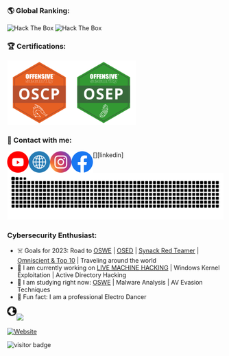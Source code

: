 ### 🌎 Global Ranking:
<img src="http://www.hackthebox.eu/badge/image/126217" alt="Hack The Box">
<img src="https://www.hackthebox.com/badge/team/image/2102" alt="Hack The Box">

### 🏆 Certifications:
<img src="https://raw.githubusercontent.com/fg0x0/fg0x0/master/oscp.png" width="150"><img src="https://raw.githubusercontent.com/fg0x0/fg0x0/master/osep.png" width="150">

### 📢 Contact with me:

[<img align="left" alt="FantasM | YouTube" width="50px" src="https://raw.githubusercontent.com/fg0x0/fg0x0/master/Youtube.svg" />][youtube]
[<img align="left" alt="" width="50px" src="https://raw.githubusercontent.com/fg0x0/fg0x0/master/linked.svg" />][linkedin]
[<img align="left" alt="" width="50px" src="https://raw.githubusercontent.com/fg0x0/fg0x0/master/WWW.svg" />][website]
[<img align="left" alt="fgoddd | Instagram" width="50px" src="https://raw.githubusercontent.com/fg0x0/fg0x0/master/Instagram.svg" />][instagram]
[<img align="left" alt="" width="50px" src="https://raw.githubusercontent.com/fg0x0/fg0x0/master/Facebook.svg" />][facebook]

![Snake animation](https://github.com/GuillaumeFalourd/GuillaumeFalourd/blob/output/github-contribution-grid-snake.svg)

### Cybersecurity Enthusiast:

- ☠️ Goals for 2023: Road to [OSWE][oswe] | [OSED][osed] | [Synack Red Teamer][synack] | [Omniscient & Top 10][hackthebox] | Traveling around the world
- 🤖 I am currently working on [LIVE MACHINE HACKING][hackthebox] | Windows Kernel Exploitation | Active Directory Hacking
- 👾 I am studying right now: [OSWE][oswe] | Malware Analysis | AV Evasion Techniques
- 👻 Fun fact: I am a professional Electro Dancer

[<img align="left" alt="" width="22px" src="https://raw.githubusercontent.com/iconic/open-iconic/master/svg/globe.svg" />][website]

<br>
<img src="https://media.giphy.com/media/3oEjHWpiVIOGXT5l9m/giphy.gif" width="100">

[![Website](https://img.shields.io/website?label=fg0x0.gitbook.io&style=for-the-badge&url=https%3A%2F%2Fcodestackr.com)](https://fg0x0.gitbook.io/)

![visitor badge](https://visitor-badge.laobi.icu/badge?page_id=keyword&title=зочилсон-хүмүүсийн-тоо)

[hackthebox]: https://www.hackthebox.eu/home/users/profile/126217
[website]: https://fg0x0.gitbook.io/
[youtube]: https://youtube.com/fantasm
[instagram]: https://instagram.com/fgoddd
[webdevplaylist]: https://www.youtube.com/playlist?list=PLkwxH9e_vrAJ0WbEsFA9W3I1W-g_BTsbt
[jsplaylist]: https://www.youtube.com/playlist?list=PLkwxH9e_vrALRJKu7wfXby3MKeflhTu6B
[cssplaylist]: https://www.youtube.com/playlist?list=PLkwxH9e_vrALSdvZuEh6gqQdmDoDIoqz4
[reactplaylist]: https://www.youtube.com/playlist?list=PLkwxH9e_vrAK4TdffpxKY3QGyHCpxFcQ0
[oscp]: https://www.offensive-security.com/pwk-oscp/
[oswe]: https://www.offensive-security.com/courses/web-300/
[web]: https://www.youtube.com/watch?v=Ll31QMh3kBM&list=PLWOqJmFMmcPlruwKWnmVxe3V5MePgadYI
[tryhackme]: https://tryhackme.com/p/fg0d
[github-large]: https://tryhackme-badges.s3.amazonaws.com/fg0d.png
[OSEP]: https://www.offensive-security.com/pen300-osep/
[osed]: https://www.offensive-security.com/courses/exp-301/
[burp]: https://portswigger.net/web-security/certification
[facebook]: https://www.facebook.com/fg0x0/
[synack]: https://www.synack.com/red-team/
[facebook]: https://www.linkedin.com/in/yalguun/
